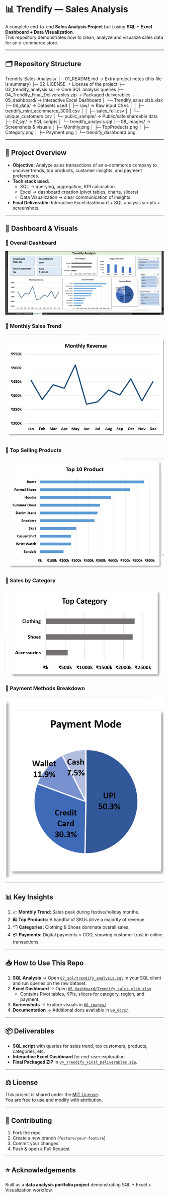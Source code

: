# 📊 Trendify — Sales Analysis

A complete end-to-end **Sales Analysis Project** built using **SQL + Excel Dashboard + Data Visualization**.  
This repository demonstrates how to clean, analyze and visualize sales data for an e-commerce store.

---

## 🗂 Repository Structure

Trendify-Sales-Analysis/
├─ 01_README.md → Extra project notes (this file is summary)
├─ 02_LICENSE → License of the project
├─ 03_trendify_analysis.sql → Core SQL analysis queries
├─ 04_Trendify_Final_Deliverables.zip → Packaged deliverables
├─ 05_dashboard/ → Interactive Excel Dashboard
│ └─ Trendify_sales.xlsb.xlsx
├─ 06_data/ → Datasets used
│ ├─ raw/ → Raw input CSVs
│ │ ├─ trendify_mini_ecommerce_3000.csv
│ │ ├─ sales_full.csv
│ │ └─ unique_customers.csv
│ └─ public_sample/ → Public/safe shareable data
├─ 07_sql/ → SQL scripts
│ └─ trendify_analysis.sql
├─ 08_images/ → Screenshots & visuals
│ ├─ Monthly.png
│ ├─ TopProducts.png
│ ├─ Category.png
│ ├─ Payment.png
│ └─ trendify_dashboard.png

---

## 🚀 Project Overview

- **Objective:** Analyze sales transactions of an e-commerce company to uncover trends, top products, customer insights, and payment preferences.  
- **Tech stack used:**
  - SQL → querying, aggregation, KPI calculation
  - Excel → dashboard creation (pivot tables, charts, slicers)
  - Data Visualization → clear communication of insights
- **Final Deliverable:** Interactive Excel dashboard + SQL analysis scripts + screenshots.

---

## 📸 Dashboard & Visuals

### 🔹 Overall Dashboard
![Dashboard](08_images/trendify_dashboard.png)

### 🔹 Monthly Sales Trend
![Monthly Sales](08_images/Monthly.png)

### 🔹 Top Selling Products
![Top Products](08_images/TopProducts.png)

### 🔹 Sales by Category
![Category](08_images/Category.png)

### 🔹 Payment Methods Breakdown
![Payment](08_images/Payment.png)

---

## 📊 Key Insights
1. 📈 **Monthly Trend:** Sales peak during festive/holiday months.  
2. 🛍 **Top Products:** A handful of SKUs drive a majority of revenue.  
3. 🗂 **Categories:** Clothing & Shoes dominate overall sales.  
4. 💳 **Payments:** Digital payments > COD, showing customer trust in online transactions.  

---

## 📥 How to Use This Repo

1. **SQL Analysis** → Open [`07_sql/trendify_analysis.sql`](07_sql/trendify_analysis.sql) in your SQL client and run queries on the raw dataset.  
2. **Excel Dashboard** → Open [`05_dashboard/Trendify_sales.xlsb.xlsx`](05_dashboard/Trendify_sales.xlsb.xlsx).  
   - Contains Pivot tables, KPIs, slicers for category, region, and payment.  
3. **Screenshots** → Explore visuals in [`08_images/`](08_images/).  
4. **Documentation** → Additional docs available in [`09_docs/`](09_docs/).  

---

## 📦 Deliverables
- **SQL script** with queries for sales trend, top customers, products, categories, etc.  
- **Interactive Excel Dashboard** for end-user exploration.  
- **Final Packaged ZIP** in [`04_Trendify_Final_Deliverables.zip`](04_Trendify_Final_Deliverables.zip).  

---

## ⚖️ License
This project is shared under the [MIT License](02_LICENSE).  
You are free to use and modify with attribution.

---

## 🤝 Contributing
1. Fork the repo  
2. Create a new branch (`feature/your-feature`)  
3. Commit your changes  
4. Push & open a Pull Request  

---

## ⭐ Acknowledgements
Built as a **data analysis portfolio project** demonstrating SQL + Excel + Visualization workflow.

